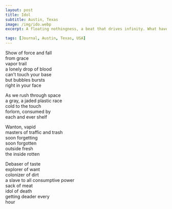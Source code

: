 ```yaml
---
layout: post
title: Idol
subtitle: Austin, Texas
image: /img/ido.webp
excerpt: A floating nothingness, a beat that drives infinity. What have we become—your pale face in the neon light ...

tags: [Journal, Austin, Texas, USA]
---
```


Show of force and fall  
from grace  
vapor trail  
a lonely drop of blood  
can't touch your base  
but bubbles bursts  
right in your face  
  
As we rush through space  
a gray, a jaded 
plastic race  
cold to the touch  
forlorn, consumed by  
each and ever shelf  
  
Wanton, vapid  
masters of traffic and trash  
soon forgetting  
soon forgotten  
outside fresh  
the inside rotten  

Debaser of taste  
explorer of want  
colonizer of dirt  
a slave to all
consumptive power  
sack of meat  
idol of death  
getting deader every  
hour  
